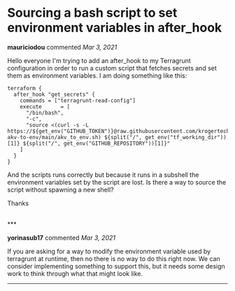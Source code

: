 # Sourcing a bash script to set environment variables in after_hook

**mauriciodou** commented *Mar 3, 2021*

Hello everyone I'm trying to add an after_hook to my Terragrunt configuration in order to run a custom script that fetches secrets and set them as environment variables. I am doing something like this:

```
terraform {
  after_hook "get_secrets" {
    commands = ["terragrunt-read-config"]
    execute      = [
      "/bin/bash",
      "-c",
      "source <(curl -s -L https://${get_env("GITHUB_TOKEN")}@raw.githubusercontent.com/krogertechnology/kps-akv-to-env/main/akv_to_env.sh) ${split("/", get_env("tf_working_dir"))[1]} ${split("/", get_env("GITHUB_REPOSITORY"))[1]}"
    ]
  }
}
```
And the scripts runs correctly but because it runs in a subshell the environment variables set by the script are lost. Is there a way to source the script without spawning a new shell?

Thanks

<br />
***


**yorinasub17** commented *Mar 3, 2021*

If you are asking for a way to modify the environment variable used by terragrunt at runtime, then no there is no way to do this right now. We can consider implementing something to support this, but it needs some design work to think through what that might look like.
***

